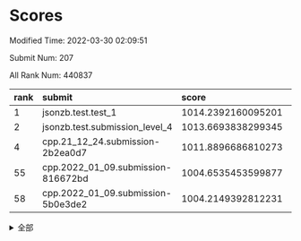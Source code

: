 # Scores

Modified Time: 2022-03-30 02:09:51

Submit Num: 207

All Rank Num: 440837

| rank |               submit               |       score        |       sigma        | pk_num |
| :--- | :--------------------------------- | :----------------- | :----------------- | :----- |
| 1    | jsonzb.test.test_1                 | 1014.2392160095201 | 0.8197067556962929 | 8522   |
| 2    | jsonzb.test.submission_level_4     | 1013.6693838299345 | 0.8662197108690644 | 8521   |
| 4    | cpp.21_12_24.submission-2b2ea0d7   | 1011.8896686810273 | 0.7808864778448182 | 8517   |
| 55   | cpp.2022_01_09.submission-816672bd | 1004.6535453599877 | 0.7089000175472989 | 8523   |
| 58   | cpp.2022_01_09.submission-5b0e3de2 | 1004.2149392812231 | 0.7279276734048823 | 8523   |


<details>
<summary>全部</summary>

| rank |                 submit                 |       score        |       sigma        | pk_num |
| :--- | :------------------------------------- | :----------------- | :----------------- | :----- |
| 1    | jsonzb.test.test_1                     | 1014.2392160095201 | 0.8197067556962929 | 8522   |
| 2    | jsonzb.test.submission_level_4         | 1013.6693838299345 | 0.8662197108690644 | 8521   |
| 3    | gobigger.level_3.submission_level_3_42 | 1012.289967307003  | 0.7947301349756328 | 8515   |
| 4    | cpp.21_12_24.submission-2b2ea0d7       | 1011.8896686810273 | 0.7808864778448182 | 8517   |
| 5    | gobigger.level_3.submission_level_3_33 | 1011.6047640281644 | 0.7798253034969326 | 8521   |
| 6    | gobigger.level_3.submission_level_3_16 | 1011.5790026414086 | 0.7684930790180321 | 8518   |
| 7    | gobigger.level_3.submission_level_3_1  | 1011.3182551359944 | 0.7497831785484156 | 8517   |
| 8    | gobigger.level_3.submission_level_3_10 | 1011.3129118347227 | 0.7745803759480991 | 8523   |
| 9    | gobigger.level_3.submission_level_3_26 | 1011.2501623550027 | 0.7770006984680424 | 8517   |
| 10   | gobigger.level_3.submission_level_3_34 | 1011.2379790935099 | 0.7963876430249921 | 8520   |
| 11   | gobigger.level_3.submission_level_3_15 | 1011.2250266344113 | 0.7879643340820405 | 8520   |
| 12   | gobigger.level_3.submission_level_3_44 | 1011.2146456272359 | 0.7588686436732296 | 8521   |
| 13   | gobigger.level_3.submission_level_3_14 | 1011.138456543534  | 0.7937287875512434 | 8523   |
| 14   | gobigger.level_3.submission_level_3_22 | 1010.967166225537  | 0.7883120450449208 | 8509   |
| 15   | gobigger.level_3.submission_level_3_31 | 1010.8735436638975 | 0.7832690234484521 | 8514   |
| 16   | gobigger.level_3.submission_level_3_0  | 1010.8412547130217 | 0.7737234034130476 | 8518   |
| 17   | gobigger.level_3.submission_level_3_46 | 1010.6664817512295 | 0.767941600091507  | 8523   |
| 18   | gobigger.level_3.submission_level_3_29 | 1010.6546735246876 | 0.7746187564096733 | 8521   |
| 19   | gobigger.level_3.submission_level_3_2  | 1010.6158576534166 | 0.7872798787117058 | 8521   |
| 20   | gobigger.level_3.submission_level_3_23 | 1010.5881669588052 | 0.7776257295785305 | 8517   |
| 21   | gobigger.level_3.submission_level_3_37 | 1010.4713055429474 | 0.7451424416582729 | 8519   |
| 22   | gobigger.level_3.submission_level_3_35 | 1010.2503619638039 | 0.7470396777194513 | 8519   |
| 23   | gobigger.level_3.submission_level_3_27 | 1010.0846334142215 | 0.7592168692337024 | 8517   |
| 24   | gobigger.level_3.submission_level_3_13 | 1010.0672322633964 | 0.7874239107521552 | 8515   |
| 25   | gobigger.level_3.submission_level_3_28 | 1010.0397852968198 | 0.7496262256007016 | 8516   |
| 26   | gobigger.level_3.submission_level_3_39 | 1010.0210678434104 | 0.7522512811139677 | 8517   |
| 27   | gobigger.level_3.submission_level_3_8  | 1009.9664674181736 | 0.7649952626219636 | 8522   |
| 28   | gobigger.level_3.submission_level_3_18 | 1009.9447168323006 | 0.7691397679655448 | 8519   |
| 29   | gobigger.level_3.submission_level_3_48 | 1009.7794998357698 | 0.764045538402095  | 8516   |
| 30   | gobigger.level_3.submission_level_3_3  | 1009.7128358354579 | 0.751801248383924  | 8521   |
| 31   | gobigger.level_3.submission_level_3_11 | 1009.648750838835  | 0.7337772574585816 | 8518   |
| 32   | gobigger.level_3.submission_level_3_17 | 1009.5507020003964 | 0.7674636652112763 | 8516   |
| 33   | gobigger.level_3.submission_level_3_40 | 1009.4987322664108 | 0.7478146682200963 | 8518   |
| 34   | gobigger.level_3.submission_level_3_43 | 1009.4916470920507 | 0.7604599582621004 | 8521   |
| 35   | gobigger.level_3.submission_level_3_47 | 1009.483482776055  | 0.7681856857465473 | 8521   |
| 36   | gobigger.level_3.submission_level_3_19 | 1009.4231339700742 | 0.7709410509938286 | 8523   |
| 37   | gobigger.level_3.submission_level_3_6  | 1009.4197945889534 | 0.7532865537085248 | 8522   |
| 38   | gobigger.level_3.submission_level_3_21 | 1009.1274887685631 | 0.7497211590316206 | 8520   |
| 39   | gobigger.level_3.submission_level_3_7  | 1009.0559100051015 | 0.7367683661088982 | 8523   |
| 40   | gobigger.level_3.submission_level_3_5  | 1008.9936855127199 | 0.7417372881048563 | 8518   |
| 41   | gobigger.level_3.submission_level_3_20 | 1008.9787828059284 | 0.7446518443636087 | 8518   |
| 42   | gobigger.level_3.submission_level_3_4  | 1008.8972625561229 | 0.7424758489508024 | 8524   |
| 43   | gobigger.level_3.submission_level_3_41 | 1008.8881825113389 | 0.7327054841863953 | 8519   |
| 44   | gobigger.level_3.submission_level_3_45 | 1008.8800348481342 | 0.7427911869726969 | 8515   |
| 45   | gobigger.level_3.submission_level_3_24 | 1008.7568090167885 | 0.73562953754663   | 8517   |
| 46   | gobigger.level_3.submission_level_3_49 | 1008.7443285945743 | 0.741640916574444  | 8516   |
| 47   | gobigger.level_3.submission_level_3_25 | 1008.6980910676003 | 0.7502475450298909 | 8520   |
| 48   | gobigger.level_3.submission_level_3_32 | 1008.691211035419  | 0.748508428499821  | 8516   |
| 49   | gobigger.level_3.submission_level_3_30 | 1008.6358064253491 | 0.7528167734967429 | 8520   |
| 50   | gobigger.level_3.submission_level_3_38 | 1008.4497760216137 | 0.7578517948796069 | 8516   |
| 51   | gobigger.level_3.submission_level_3_12 | 1008.3964138169874 | 0.7592503539423191 | 8521   |
| 52   | gobigger.level_3.submission_level_3_9  | 1007.808431483788  | 0.7383328408865355 | 8518   |
| 53   | gobigger.level_3.submission_level_3_36 | 1007.8039100429554 | 0.7403921811726906 | 8517   |
| 54   | gobigger.level_1.submission_level_1_43 | 1004.7066128732077 | 0.7227403505853851 | 8522   |
| 55   | cpp.2022_01_09.submission-816672bd     | 1004.6535453599877 | 0.7089000175472989 | 8523   |
| 56   | gobigger.level_1.submission_level_1_8  | 1004.5196157637481 | 0.7178184130345108 | 8518   |
| 57   | gobigger.level_1.submission_level_1_41 | 1004.3580695635885 | 0.7180621509033622 | 8516   |
| 58   | cpp.2022_01_09.submission-5b0e3de2     | 1004.2149392812231 | 0.7279276734048823 | 8523   |
| 59   | gobigger.level_1.submission_level_1_13 | 1004.1486306431791 | 0.7192925494545026 | 8520   |
| 60   | gobigger.level_1.submission_level_1_33 | 1004.1401109631911 | 0.7149530079787345 | 8521   |
| 61   | gobigger.level_1.submission_level_1_49 | 1004.1270164870323 | 0.7085469801462592 | 8520   |
| 62   | gobigger.level_1.submission_level_1_42 | 1004.095834279435  | 0.7192475407662425 | 8519   |
| 63   | gobigger.level_1.submission_level_1_14 | 1004.085258111342  | 0.7062687132971689 | 8522   |
| 64   | gobigger.level_1.submission_level_1_37 | 1004.0512333667642 | 0.7103913394745869 | 8518   |
| 65   | gobigger.level_1.submission_level_1_17 | 1003.9270846488666 | 0.7059736337774865 | 8520   |
| 66   | gobigger.level_1.submission_level_1_48 | 1003.879559162182  | 0.7210722728554299 | 8519   |
| 67   | gobigger.level_1.submission_level_1_5  | 1003.788472371135  | 0.7183598233495216 | 8523   |
| 68   | gobigger.level_1.submission_level_1_2  | 1003.7719767141768 | 0.7145914796288542 | 8518   |
| 69   | gobigger.level_1.submission_level_1_31 | 1003.7677177841362 | 0.7005813703019915 | 8516   |
| 70   | gobigger.level_1.submission_level_1_26 | 1003.7227619822278 | 0.7108682367247461 | 8523   |
| 71   | gobigger.level_1.submission_level_1_46 | 1003.5980841412636 | 0.7143014620910383 | 8524   |
| 72   | gobigger.level_1.submission_level_1_20 | 1003.5864877972039 | 0.7111196036086092 | 8515   |
| 73   | gobigger.level_1.submission_level_1_38 | 1003.5749566529558 | 0.7167249624719868 | 8520   |
| 74   | gobigger.level_1.submission_level_1_10 | 1003.5473133225546 | 0.7113012207949311 | 8517   |
| 75   | gobigger.level_1.submission_level_1_23 | 1003.4286714896378 | 0.7261492010350161 | 8518   |
| 76   | gobigger.level_1.submission_level_1_32 | 1003.3970290582483 | 0.7176340937205807 | 8518   |
| 77   | gobigger.level_1.submission_level_1_36 | 1003.3683419913715 | 0.7199129950063319 | 8515   |
| 78   | gobigger.level_1.submission_level_1_16 | 1003.2911746393617 | 0.7175568496454756 | 8519   |
| 79   | gobigger.level_1.submission_level_1_34 | 1003.290597102817  | 0.7049828634107986 | 8515   |
| 80   | gobigger.level_1.submission_level_1_12 | 1003.1750480004216 | 0.7200135473933257 | 8513   |
| 81   | gobigger.level_1.submission_level_1_4  | 1003.1581221156661 | 0.7148226563380587 | 8519   |
| 82   | gobigger.level_1.submission_level_1_1  | 1003.1314229520642 | 0.7322512065587023 | 8518   |
| 83   | gobigger.level_1.submission_level_1_11 | 1003.1224212777105 | 0.7069778389401395 | 8515   |
| 84   | gobigger.level_1.submission_level_1_45 | 1003.1092679972506 | 0.7138383595444189 | 8520   |
| 85   | gobigger.level_1.submission_level_1_30 | 1003.0324362808489 | 0.7134324952578189 | 8511   |
| 86   | gobigger.level_1.submission_level_1_35 | 1003.0245599149673 | 0.7183841848750893 | 8522   |
| 87   | gobigger.level_1.submission_level_1_39 | 1002.8942127392761 | 0.7137600798904131 | 8517   |
| 88   | gobigger.level_1.submission_level_1_15 | 1002.8821036182441 | 0.7056332149637137 | 8512   |
| 89   | gobigger.level_1.submission_level_1_27 | 1002.8593847019478 | 0.7319434620265175 | 8517   |
| 90   | gobigger.level_1.submission_level_1_25 | 1002.7723015658511 | 0.7133064039486625 | 8519   |
| 91   | gobigger.level_1.submission_level_1_21 | 1002.7625498991817 | 0.7068960888368543 | 8518   |
| 92   | gobigger.level_1.submission_level_1_18 | 1002.7468715402297 | 0.7097641757280142 | 8519   |
| 93   | gobigger.level_1.submission_level_1_0  | 1002.6673006998084 | 0.717030829719535  | 8519   |
| 94   | gobigger.level_1.submission_level_1_28 | 1002.6577089375352 | 0.70812930892423   | 8512   |
| 95   | gobigger.level_1.submission_level_1_24 | 1002.61907014595   | 0.7195989589514684 | 8517   |
| 96   | gobigger.level_1.submission_level_1_6  | 1002.5117876894035 | 0.7111244726211187 | 8515   |
| 97   | gobigger.level_1.submission_level_1_29 | 1002.4708680523136 | 0.7240061761787949 | 8520   |
| 98   | gobigger.level_1.submission_level_1_7  | 1002.4244799576132 | 0.715560665755188  | 8519   |
| 99   | gobigger.level_1.submission_level_1_40 | 1002.2725348650807 | 0.7173641545837307 | 8519   |
| 100  | gobigger.level_1.submission_level_1_44 | 1002.1309929292986 | 0.70582872172736   | 8520   |
| 101  | gobigger.level_1.submission_level_1_47 | 1001.9435919473586 | 0.7091710060542932 | 8523   |
| 102  | gobigger.level_1.submission_level_1_9  | 1001.7030750431697 | 0.7162214045733627 | 8518   |
| 103  | gobigger.level_1.submission_level_1_19 | 1001.4503355496156 | 0.6999016111338384 | 8516   |
| 104  | gobigger.level_1.submission_level_1_22 | 1001.3184769561144 | 0.7030493759108765 | 8515   |
| 105  | gobigger.level_1.submission_level_1_3  | 1000.4025814995914 | 0.7132188300801818 | 8523   |
| 106  | gobigger.random.submission_random_39   | 998.56020965249    | 0.6986001050639955 | 8521   |
| 107  | gobigger.random.submission_random_36   | 997.3153174697404  | 0.7102597550806135 | 8513   |
| 108  | gobigger.random.submission_random_19   | 997.1763126508307  | 0.6989113254978633 | 8519   |
| 109  | gobigger.random.submission_random_32   | 997.0922281414838  | 0.713353277734675  | 8519   |
| 110  | gobigger.random.submission_random_6    | 997.0465939866134  | 0.6987690700571446 | 8516   |
| 111  | gobigger.random.submission_random_27   | 996.8664582781487  | 0.7150513844609776 | 8513   |
| 112  | gobigger.random.submission_random_42   | 996.8442640602979  | 0.7069693138502194 | 8516   |
| 113  | gobigger.random.submission_random_29   | 996.8236372479734  | 0.6969153374993817 | 8520   |
| 114  | gobigger.random.submission_random_45   | 996.7956313035864  | 0.7034024985976491 | 8510   |
| 115  | gobigger.random.submission_random_23   | 996.7166967711972  | 0.7114624571632303 | 8513   |
| 116  | gobigger.random.submission_random_47   | 996.6510014573743  | 0.7185546952929684 | 8522   |
| 117  | gobigger.random.submission_random_15   | 996.6359453925719  | 0.7061908878911556 | 8523   |
| 118  | gobigger.random.submission_random_40   | 996.4929520113636  | 0.7132122288044788 | 8517   |
| 119  | gobigger.random.submission_random_26   | 996.4702194215571  | 0.7043566506306543 | 8519   |
| 120  | gobigger.random.submission_random_0    | 996.3856355933357  | 0.7051913741589025 | 8518   |
| 121  | gobigger.random.submission_random_37   | 996.2796601097225  | 0.690168820294182  | 8520   |
| 122  | gobigger.random.submission_random_49   | 996.2549840620316  | 0.6992116086532312 | 8520   |
| 123  | gobigger.random.submission_random_20   | 996.2475659657349  | 0.6937412799814217 | 8515   |
| 124  | gobigger.random.submission_random_41   | 996.2344247061013  | 0.7225300108086243 | 8523   |
| 125  | gobigger.random.submission_random_30   | 996.2255702778925  | 0.7256971796753128 | 8520   |
| 126  | gobigger.random.submission_random_18   | 996.199665785187   | 0.7013782950182171 | 8517   |
| 127  | gobigger.random.submission_random_12   | 996.1586880275582  | 0.7012622071288315 | 8517   |
| 128  | gobigger.random.submission_random_24   | 996.1512854406309  | 0.7204376359582279 | 8521   |
| 129  | gobigger.random.submission_random_46   | 996.1455691079143  | 0.6946981695575924 | 8516   |
| 130  | gobigger.random.submission_random_4    | 996.0468316750333  | 0.7088849102475314 | 8515   |
| 131  | gobigger.random.submission_random_43   | 995.9691294870745  | 0.7090614483597001 | 8518   |
| 132  | gobigger.random.submission_random_16   | 995.9068151490746  | 0.7146360525213195 | 8519   |
| 133  | gobigger.random.submission_random_9    | 995.8935787142269  | 0.7120966379643572 | 8514   |
| 134  | gobigger.random.submission_random_38   | 995.8790712817263  | 0.7239134020735771 | 8520   |
| 135  | gobigger.random.submission_random_2    | 995.8615727288569  | 0.7103962922926936 | 8518   |
| 136  | gobigger.random.submission_random_17   | 995.855379647613   | 0.7101098724890628 | 8518   |
| 137  | gobigger.random.submission_random_44   | 995.8511968030641  | 0.7140585647183981 | 8518   |
| 138  | gobigger.random.submission_random_1    | 995.8050535626751  | 0.7143861234849029 | 8521   |
| 139  | gobigger.random.submission_random_8    | 995.8015424027171  | 0.7076397312447799 | 8519   |
| 140  | gobigger.random.submission_random_31   | 995.7900281328854  | 0.7011626997198542 | 8522   |
| 141  | gobigger.random.submission_random_33   | 995.7667593908948  | 0.7069966839575289 | 8522   |
| 142  | gobigger.random.submission_random_3    | 995.7487570290549  | 0.715120379787256  | 8519   |
| 143  | gobigger.random.submission_random_25   | 995.666351436496   | 0.7005220277885665 | 8519   |
| 144  | gobigger.random.submission_random_5    | 995.5685362161887  | 0.7084495998886988 | 8521   |
| 145  | gobigger.random.submission_random_28   | 995.5625812543107  | 0.7075806337499491 | 8521   |
| 146  | gobigger.random.submission_random_34   | 995.5402382828386  | 0.7143635938215768 | 8511   |
| 147  | gobigger.random.submission_random_22   | 995.5387091972448  | 0.7254085855203434 | 8515   |
| 148  | gobigger.random.submission_random_35   | 995.4900145865055  | 0.7154509615826248 | 8517   |
| 149  | gobigger.random.submission_random_13   | 995.4707291365696  | 0.7078822632800111 | 8521   |
| 150  | gobigger.random.submission_random_10   | 995.3628173541639  | 0.7278197856312048 | 8524   |
| 151  | gobigger.random.submission_random_21   | 995.3358247337615  | 0.7115951987685132 | 8520   |
| 152  | gobigger.random.submission_random_11   | 994.876439712139   | 0.7210600689206172 | 8516   |
| 153  | gobigger.random.submission_random_14   | 994.8296733952619  | 0.7193110158168825 | 8520   |
| 154  | gobigger.random.submission_random_7    | 994.7879847503699  | 0.7152094675497139 | 8516   |
| 155  | gobigger.random.submission_random_48   | 994.2043788862746  | 0.7324402109438922 | 8521   |
| 156  | gobigger.level_2.submission_level_2_26 | 994.1063162157624  | 0.7323165043719019 | 8524   |
| 157  | gobigger.level_2.submission_level_2_15 | 993.8951651203918  | 0.7481839560695616 | 8514   |
| 158  | gobigger.level_2.submission_level_2_12 | 993.8412308933133  | 0.7399853919482485 | 8516   |
| 159  | gobigger.level_2.submission_level_2_48 | 993.6922530326036  | 0.7486917884220525 | 8521   |
| 160  | gobigger.level_2.submission_level_2_10 | 993.6542931362644  | 0.7183585051439698 | 8523   |
| 161  | gobigger.level_2.submission_level_2_31 | 993.641543975848   | 0.723006079219962  | 8513   |
| 162  | gobigger.level_2.submission_level_2_42 | 993.4794002097631  | 0.729277235436385  | 8518   |
| 163  | gobigger.level_2.submission_level_2_40 | 993.2757478652695  | 0.7469400966930023 | 8517   |
| 164  | gobigger.level_2.submission_level_2_34 | 993.2403896148394  | 0.7460891032399793 | 8519   |
| 165  | gobigger.level_2.submission_level_2_16 | 993.2239141316828  | 0.7344453270089472 | 8515   |
| 166  | gobigger.level_2.submission_level_2_23 | 993.149633742536   | 0.7249371846901812 | 8518   |
| 167  | gobigger.level_2.submission_level_2_22 | 993.1192462799936  | 0.7598676934771186 | 8515   |
| 168  | gobigger.level_2.submission_level_2_1  | 993.0693349685179  | 0.7530728857007016 | 8521   |
| 169  | gobigger.level_2.submission_level_2_41 | 993.029909574275   | 0.7375060621083958 | 8521   |
| 170  | gobigger.level_2.submission_level_2_43 | 992.8539256263075  | 0.7327245297497569 | 8520   |
| 171  | gobigger.level_2.submission_level_2_7  | 992.8265180337045  | 0.7394834512357308 | 8518   |
| 172  | gobigger.level_2.submission_level_2_39 | 992.7747955421339  | 0.7328485727517449 | 8517   |
| 173  | gobigger.level_2.submission_level_2_30 | 992.7318510869757  | 0.7488817565881617 | 8520   |
| 174  | gobigger.level_2.submission_level_2_9  | 992.6972699416576  | 0.754933778323817  | 8518   |
| 175  | gobigger.level_2.submission_level_2_21 | 992.6415067727256  | 0.7476032392257622 | 8522   |
| 176  | gobigger.level_2.submission_level_2_5  | 992.4862121152621  | 0.7257992197431994 | 8517   |
| 177  | gobigger.level_2.submission_level_2_6  | 992.4851049929856  | 0.7297718100812092 | 8519   |
| 178  | gobigger.level_2.submission_level_2_46 | 992.462036526704   | 0.7418256995326777 | 8515   |
| 179  | gobigger.level_2.submission_level_2_3  | 992.3970857399764  | 0.7424474355016821 | 8519   |
| 180  | gobigger.level_2.submission_level_2_0  | 992.3913588616325  | 0.7384324538051132 | 8518   |
| 181  | gobigger.level_2.submission_level_2_19 | 992.3716139711303  | 0.7599436113716443 | 8521   |
| 182  | gobigger.level_2.submission_level_2_49 | 992.3556419632722  | 0.736592286164779  | 8523   |
| 183  | gobigger.level_2.submission_level_2_28 | 992.3556323776056  | 0.7493416378944171 | 8522   |
| 184  | gobigger.level_2.submission_level_2_32 | 992.2536127131463  | 0.7325487313672286 | 8520   |
| 185  | gobigger.level_2.submission_level_2_13 | 992.2460478762724  | 0.7669295679295624 | 8519   |
| 186  | gobigger.level_2.submission_level_2_24 | 992.1464433567102  | 0.7681044450040619 | 8516   |
| 187  | gobigger.level_2.submission_level_2_8  | 992.1170235302617  | 0.756707875611682  | 8519   |
| 188  | gobigger.level_2.submission_level_2_4  | 991.9328808874824  | 0.7437763893602264 | 8519   |
| 189  | gobigger.level_2.submission_level_2_27 | 991.7367865449061  | 0.7390889435766462 | 8519   |
| 190  | gobigger.level_2.submission_level_2_35 | 991.7179652766625  | 0.7383184326698526 | 8516   |
| 191  | gobigger.level_2.submission_level_2_25 | 991.7073401395407  | 0.759869988760263  | 8520   |
| 192  | gobigger.level_2.submission_level_2_20 | 991.6516474301808  | 0.7503948200416972 | 8518   |
| 193  | gobigger.level_2.submission_level_2_45 | 991.571790267192   | 0.7549947450274155 | 8521   |
| 194  | gobigger.level_2.submission_level_2_14 | 991.5457970203951  | 0.7488761179963036 | 8519   |
| 195  | gobigger.level_2.submission_level_2_38 | 991.5437055631901  | 0.7548908234098264 | 8515   |
| 196  | gobigger.level_2.submission_level_2_44 | 991.2886124427438  | 0.7298475354273073 | 8521   |
| 197  | gobigger.level_2.submission_level_2_2  | 991.2826399266686  | 0.7469778829875746 | 8520   |
| 198  | gobigger.level_2.submission_level_2_36 | 991.01277433891    | 0.7448841034589091 | 8519   |
| 199  | gobigger.level_2.submission_level_2_33 | 991.0027481341783  | 0.7542354686792444 | 8516   |
| 200  | gobigger.level_2.submission_level_2_18 | 990.9612238698085  | 0.7621490988142599 | 8522   |
| 201  | gobigger.level_2.submission_level_2_11 | 990.887804132581   | 0.7424415058445439 | 8517   |
| 202  | gobigger.level_2.submission_level_2_37 | 990.7307691167617  | 0.7632079652789212 | 8523   |
| 203  | gobigger.level_2.submission_level_2_47 | 990.6474219970571  | 0.7490347731468668 | 8522   |
| 204  | gobigger.level_2.submission_level_2_29 | 990.6226188943436  | 0.7770695930804611 | 8517   |
| 205  | gobigger.level_2.submission_level_2_17 | 990.5087134789821  | 0.7849475025749152 | 8521   |
| 206  | gobigger.none.submission_none_0        | 977.475517085853   | 1.28679801726575   | 8520   |
| 207  | gobigger.none.submission_none_1        | 975.7167030874647  | 1.463374619136706  | 8521   |

</details>
